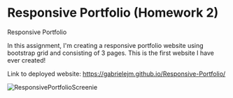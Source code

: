 # Responsive Portfolio (Homework 2)
Responsive Portfolio

In this assignment, I'm creating a responsive portfolio website using bootstrap grid and consisting of 3 pages. This is the first website I have ever created!

Link to deployed website: https://gabrielejm.github.io/Responsive-Portfolio/

![ResponsivePortfolioScreenie](https://user-images.githubusercontent.com/63600183/93281387-fde63180-f799-11ea-82ac-2063d6971764.PNG)

